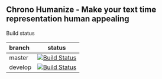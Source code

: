 ## Chrono Humanize - Make your text time representation human appealing

Build status

 branch | status
:-------|:------:
  master| [![Build Status](https://travis-ci.org/imp/chrono-humanize-rs.svg?branch=master)](https://travis-ci.org/imp/chrono-humanize-rs)
 develop| [![Build Status](https://travis-ci.org/imp/chrono-humanize-rs.svg?branch=develop)](https://travis-ci.org/imp/chrono-humanize-rs)
